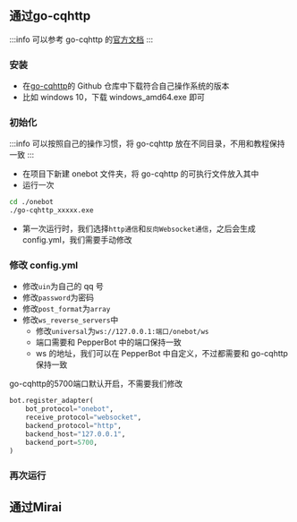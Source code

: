 
## 通过go-cqhttp

:::info
可以参考 go-cqhttp 的[官方文档](https://docs.go-cqhttp.org/guide/quick_start.html#%E5%9F%BA%E7%A1%80%E6%95%99%E7%A8%8B)
:::

### 安装

- 在[go-cqhttp](https://github.com/Mrs4s/go-cqhttp/releases)的 Github 仓库中下载符合自己操作系统的版本
- 比如 windows 10，下载 windows_amd64.exe 即可

### 初始化

:::info
可以按照自己的操作习惯，将 go-cqhttp 放在不同目录，不用和教程保持一致
:::

- 在项目下新建 onebot 文件夹，将 go-cqhttp 的可执行文件放入其中
- 运行一次

```sh
cd ./onebot
./go-cqhttp_xxxxx.exe
```

- 第一次运行时，我们选择`http通信`和`反向Websocket通信`，之后会生成 config.yml，我们需要手动修改

### 修改 config.yml

- 修改`uin`为自己的 qq 号
- 修改`password`为密码
- 修改`post_format`为`array`
- 修改`ws_reverse_servers`中
  - 修改`universal`为`ws://127.0.0.1:端口/onebot/ws`
  - 端口需要和 PepperBot 中的端口保持一致
  - ws 的地址，我们可以在 PepperBot 中自定义，不过都需要和 go-cqhttp 保持一致

go-cqhttp的5700端口默认开启，不需要我们修改

```py
bot.register_adapter(
    bot_protocol="onebot",
    receive_protocol="websocket",
    backend_protocol="http",
    backend_host="127.0.0.1",
    backend_port=5700,
)
```

### 再次运行

## 通过Mirai
